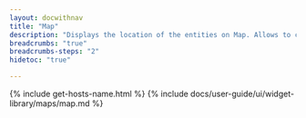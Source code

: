 ```yaml
---
layout: docwithnav
title: "Map"
description: "Displays the location of the entities on Map. Allows to choose among existing tile providers or configure own server. Supports markers, marker tooltips, widget actions, polygons, and circles for enhanced spatial representation."
breadcrumbs: "true"
breadcrumbs-steps: "2"
hidetoc: "true"

---
```

{% include get-hosts-name.html %}
{% include docs/user-guide/ui/widget-library/maps/map.md %}
